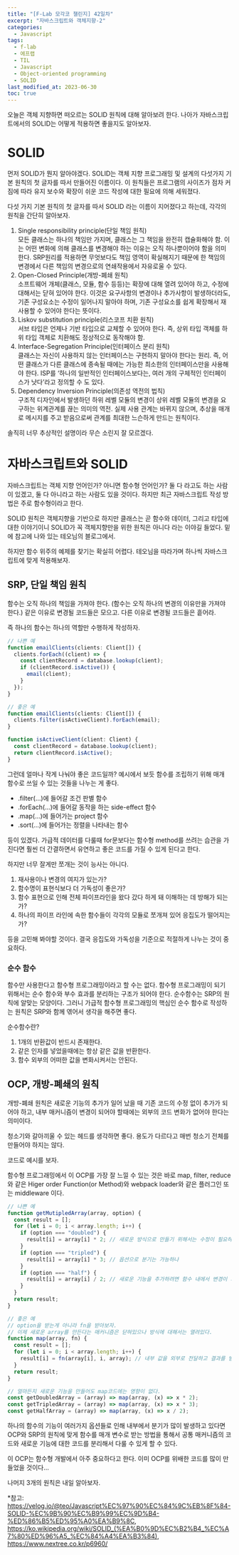 ```yaml
---
title: "[F-Lab 모각코 챌린지] 42일차"
excerpt: "자바스크립트와 객체지향-2"
categories:
  - Javascript
tags:
  - f-lab
  - 에프랩
  - TIL
  - Javascript
  - Object-oriented programming
  - SOLID
last_modified_at: 2023-06-30
toc: true
---
```


오늘은 객체 지향하면 떠오르는 SOLID 원칙에 대해 알아보려 한다. 나아가 자바스크립트에서의 SOLID는 어떻게 적용하면 좋을지도 알아보자.

# SOLID

먼저 SOLID가 뭔지 알아야겠다. SOLID는 객체 지향 프로그래밍 및 설계의 다섯가지 기본 원칙의 첫 글자를 따서 만들어진 이름이다. 이 원칙들은 프로그램의 사이즈가 점차 커짐에 따라 유지 보수와 확장이 쉬운 코드 작성에 대한 필요에 의해 세워졌다.

다섯 가지 기본 원칙의 첫 글자를 따서 SOLID 라는 이름이 지어졌다고 하는데, 각각의 원칙을 간단히 알아보자.

1. Single responsibility principle(단일 책임 원칙)  
   모든 클래스는 하나의 책임만 가지며, 클래스는 그 책임을 완전히 캡슐화해야 함. 이는 어떤 변화에 의해 클래스를 변경해야 하는 이유는 오직 하나뿐이어야 함을 의미한다. SRP원리를 적용하면 무엇보다도 책임 영역이 확실해지기 때문에 한 책임의 변경에서 다른 책임의 변경으로의 연쇄작용에서 자유로울 수 있다.
2. Open-Closed Principle(개방-폐쇄 원칙)  
   소프트웨어 개체(클래스, 모듈, 함수 등등)는 확장에 대해 열려 있어야 하고, 수정에 대해서는 닫혀 있어야 한다. 이것은 요구사항의 변경이나 추가사항이 발생하더라도, 기존 구성요소는 수정이 일어나지 말아야 하며, 기존 구성요소를 쉽게 확장해서 재사용할 수 있어야 한다는 뜻이다.
3. Liskov substitution principle(리스코프 치환 원칙)  
   서브 타입은 언제나 기반 타입으로 교체할 수 있어야 한다. 즉, 상위 타입 객체를 하위 타입 객체로 치환해도 정상적으로 동작해야 함.
4. Interface-Segregation Principle(인터페이스 분리 원칙)  
   클래스는 자신이 사용하지 않는 인터페이스는 구현하지 말아야 한다는 원리. 즉, 어떤 클래스가 다른 클래스에 종속될 때에는 가능한 최소한의 인터페이스만을 사용해야 한다. ISP를 ‘하나의 일반적인 인터페이스보다는, 여러 개의 구체적인 인터페이스가 낫다’라고 정의할 수 도 있다.
5. Dependency Inversion Principle(의존성 역전의 법칙)  
   구조적 디자인에서 발생하던 하위 레벨 모듈의 변경이 상위 레벨 모듈의 변경을 요구하는 위계관계를 끊는 의미의 역전. 실제 사용 관계는 바뀌지 않으며, 추상을 매개로 메시지를 주고 받음으로써 관계를 최대한 느슨하게 만드는 원칙이다.

솔직히 너무 추상적인 설명이라 무슨 소린지 잘 모르겠다.

# 자바스크립트와 SOLID

자바스크립트는 객체 지향 언어인가? 아니면 함수형 언어인가? 둘 다 라고도 하는 사람이 있겠고, 둘 다 아니라고 하는 사람도 있을 것이다. 하지만 최근 자바스크립트 작성 방법은 주로 함수형이라고 한다.

SOLID 원칙은 객체지향을 기반으로 하지만 클래스는 곧 함수와 데이터, 그리고 타입에 대한 이야기이니 SOLID가 꼭 객체지향만을 위한 원칙은 아니다 라는 이야길 들었다. 밑에 참고에 나와 있는 테오님의 블로그에서.

하지만 함수 위주의 예제를 찾기는 확실히 어렵다. 테오님을 따라가며 하나씩 자바스크립트에 맞게 적용해보자.

## SRP, 단일 책임 원칙

함수는 오직 하나의 책임을 가져야 한다. (함수는 오직 하나의 변경의 이유만을 가져야 한다.)
같은 이유로 변경될 코드들은 모으고. 다른 이유로 변경될 코드들은 흩어라.

즉 하나의 함수는 하나의 역할만 수행하게 작성하자.

```javascript
// 나쁜 예
function emailClients(clients: Client[]) {
  clients.forEach((client) => {
    const clientRecord = database.lookup(client);
    if (clientRecord.isActive()) {
      email(client);
    }
  });
}

// 좋은 예
function emailClients(clients: Client[]) {
  clients.filter(isActiveClient).forEach(email);
}

function isActiveClient(client: Client) {
  const clientRecord = database.lookup(client);
  return clientRecord.isActive();
}
```

그런데 얼마나 작게 나눠야 좋은 코드일까? 예시에서 보듯 함수를 조립하기 위해 매개 함수로 쓰일 수 있는 것들을 나누는 게 좋다.

- .filter(...)에 들어갈 조건 판별 함수
- .forEach(...)에 들어갈 동작을 하는 side-effect 함수
- .map(...)에 들어가는 project 함수
- .sort(...)에 들어가는 정렬을 나타내는 함수

등이 있겠다. 가급적 데이터를 다룰때 for문보다는 함수형 method를 쓰려는 습관을 가진다면 훨씬 더 간결하면서 유연하고 좋은 코드를 가질 수 있게 된다고 한다.

하지만 너무 잘게만 쪼개는 것이 능사는 아니다.

1. 재사용이나 변경의 여지가 있는가?
2. 함수명이 표현식보다 더 가독성이 좋은가?
3. 함수 표현으로 인해 전체 파이프라인을 왔다 갔다 하게 돼 이해하는 데 방해가 되는가?
4. 하나의 파이프 라인에 속한 함수들이 각각의 모듈로 쪼개져 있어 응집도가 떨어지는가?

등을 고민해 봐야할 것이다. 결국 응집도와 가독성을 기준으로 적절하게 나누는 것이 중요하다.

### 순수 함수

함수만 사용한다고 함수형 프로그래밍이라고 할 수는 없다. 함수형 프로그래밍이 되기 위해서는 순수 함수와 부수 효과를 분리하는 구조가 되어야 한다. 순수함수는 SRP의 원칙에 알맞는 모양이다. 그러니 가급적 함수형 프로그래밍의 핵심인 순수 함수로 작성하는 원칙은 SRP와 함께 엮어서 생각을 해주면 좋다.

순수함수란?

1. 1개의 반환값이 반드시 존재한다.
2. 같은 인자를 넣었을때에는 항상 같은 값을 반환한다.
3. 함수 외부의 어떠한 값을 변화시켜서는 안된다.

## OCP, 개방-폐쇄의 원칙

개방-폐쇄 원칙은 새로운 기능의 추가가 일어 났을 때 기존 코드의 수정 없이 추가가 되어야 하고, 내부 매커니즘이 변경이 되어야 할때에는 외부의 코드 변화가 없어야 한다는 의미이다.

청소기와 갈아끼울 수 있는 헤드를 생각하면 좋다. 용도가 다르다고 매번 청소기 전체를 만들어야 하지는 않다.

코드로 예시를 보자.

함수형 프로그래밍에서 이 OCP를 가장 잘 느낄 수 있는 것은 바로 map, filter, reduce와 같은 Higer order Function(or Method)와 webpack loader와 같은 플러그인 또는 middleware 이다.

```javascript
// 나쁜 예
function getMutipledArray(array, option) {
  const result = [];
  for (let i = 0; i < array.length; i++) {
    if (option === "doubled") {
      result[i] = array[i] * 2; // 새로운 방식으로 만들기 위해서는 수정이 필요하다.
    }
    if (option === "tripled") {
      result[i] = array[i] * 3; // 옵션으로 분기는 가능하나
    }
    if (option === "half") {
      result[i] = array[i] / 2; // 새로운 기능을 추가하려면 함수 내에서 변경이 되어야 한다.
    }
  }
  return result;
}

// 좋은 예
// option을 받는게 아니라 fn을 받아보자.
// 이제 새로운 array를 만든다는 매커니즘은 닫혀있으나 방식에 대해서는 열려있다.
function map(array, fn) {
  const result = [];
  for (let i = 0; i < array.length; i++) {
    result[i] = fn(array[i], i, array); // 내부 값을 외부로 전달하고 결과를 받아서 사용한다.
  }
  return result;
}

// 얼마든지 새로운 기능을 만들어도 map코드에는 영향이 없다.
const getDoubledArray = (array) => map(array, (x) => x * 2);
const getTripledArray = (array) => map(array, (x) => x * 3);
const getHalfArray = (array) => map(array, (x) => x / 2);
```

하나의 함수의 기능이 여러가지 옵션들로 인해 내부에서 분기가 많이 발생하고 있다면 OCP와 SRP의 원칙에 맞게 함수를 매개 변수로 받는 방법을 통해서 공통 매커니즘의 코드와 새로운 기능에 대한 코드를 분리해서 다룰 수 있게 할 수 있다.

이 OCP는 함수형 개발에서 아주 중요하다고 한다. 이미 OCP를 위배한 코드를 많이 만들었을 것이다...

나머지 3개의 원칙은 내일 알아보자.

\*참고: <https://velog.io/@teo/Javascript%EC%97%90%EC%84%9C%EB%8F%84-SOLID-%EC%9B%90%EC%B9%99%EC%9D%B4-%ED%86%B5%ED%95%A0%EA%B9%8C>,  
<https://ko.wikipedia.org/wiki/SOLID_(%EA%B0%9D%EC%B2%B4_%EC%A7%80%ED%96%A5_%EC%84%A4%EA%B3%84)>,  
<https://www.nextree.co.kr/p6960/>
